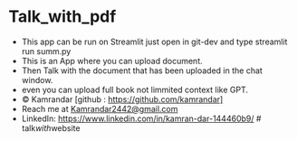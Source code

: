 # Talk_with_pdf
- This app can be run on Streamlit just open in git-dev and type streamlit run summ.py
- This is an App where you can upload document.
- Then Talk with the document that has been uploaded in the chat window.
- even you can upload full book not limmited context like GPT.
- © Kamrandar [github : https://github.com/kamrandar]
- Reach me at Kamrandar2442@gmail.com
- LinkedIn: https://www.linkedin.com/in/kamran-dar-144460b9/
#   t a l k _ w i t h _ w e b s i t e  
 